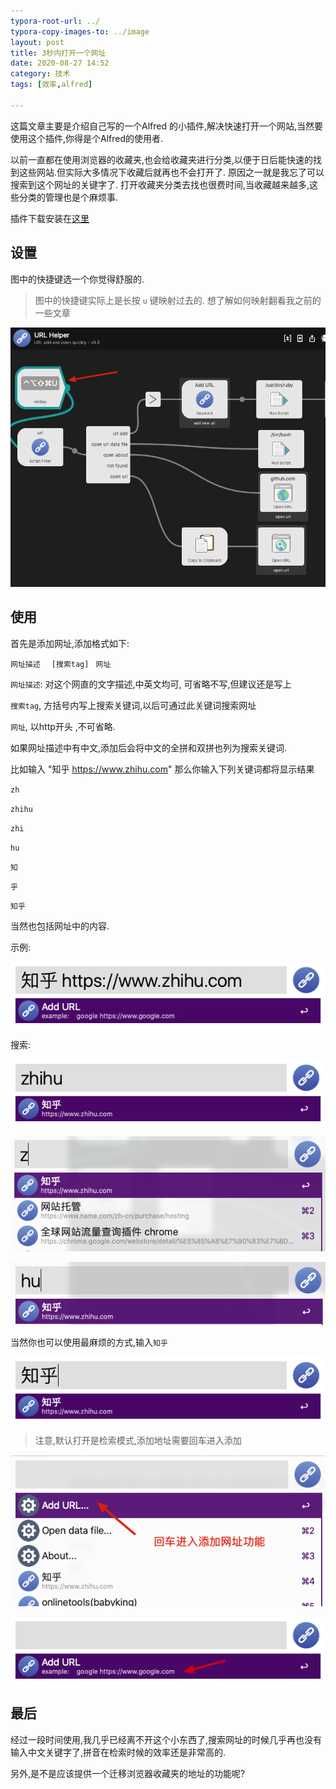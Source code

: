 ```yaml
---
typora-root-url: ../
typora-copy-images-to: ../image
layout: post
title: 3秒内打开一个网址
date: 2020-08-27 14:52
category: 技术
tags: [效率,alfred]

---
```


这篇文章主要是介绍自己写的一个Alfred 的小插件,解决快速打开一个网站,当然要使用这个插件,你得是个Alfred的使用者.



以前一直都在使用浏览器的收藏夹,也会给收藏夹进行分类,以便于日后能快速的找到这些网站.但实际大多情况下收藏后就再也不会打开了. 原因之一就是我忘了可以搜索到这个网址的关键字了. 打开收藏夹分类去找也很费时间,当收藏越来越多,这些分类的管理也是个麻烦事.



插件下载安装在[这里](https://github.com/babyking/alfred-workflows)



## 设置

图中的快捷键选一个你觉得舒服的. 

> 图中的快捷键实际上是长按 `u` 键映射过去的. 想了解如何映射翻看我之前的一些文章

![image-20200827142823469](/image/image-20200827142823469.png)



## 使用

首先是添加网址,添加格式如下:

`网址描述` `  [搜索tag]`  ` 网址`

`网址描述`: 对这个网直的文字描述,中英文均可, 可省略不写,但建议还是写上

`搜索tag`, 方括号内写上搜索关键词,以后可通过此关键词搜索网址

`网址`, 以http开头  ,不可省略.



如果网址描述中有中文,添加后会将中文的全拼和双拼也列为搜索关键词. 

比如输入  "知乎 https://www.zhihu.com"  那么你输入下列关键词都将显示结果

`zh`

`zhihu`

`zhi`

`hu`

`知`

`乎`

`知乎`

当然也包括网址中的内容.



示例:

![image-20200827143850856](/image/image-20200827143850856.png)

搜索:

![image-20200827144006147](/image/image-20200827144006147.png)



![image-20200827144025350](/image/image-20200827144025350.png)



![image-20200827144048904](/image/image-20200827144048904.png)



当然你也可以使用最麻烦的方式,输入`知乎`

![image-20200827144202830](/image/image-20200827144202830.png)



> 注意,默认打开是检索模式,添加地址需要回车进入添加

![image-20200827144534182](/image/image-20200827144534182.png)



![image-20200827144608003](/image/image-20200827144608003.png)



## 最后

经过一段时间使用,我几乎已经离不开这个小东西了,搜索网址的时候几乎再也没有输入中文关键字了,拼音在检索时候的效率还是非常高的.

另外,是不是应该提供一个迁移浏览器收藏夹的地址的功能呢?

